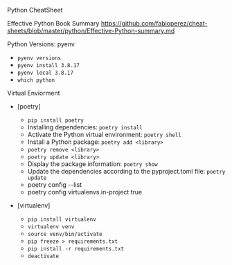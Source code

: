 Python CheatSheet

Effective Python Book Summary
https://github.com/fabioperez/cheat-sheets/blob/master/python/Effective-Python-summary.md

Python Versions: pyenv
* `pyenv versions`
* `pyenv install 3.8.17`
* `pyenv local 3.8.17`
* `which python`

Virtual Enviorment
* [poetry]
  - `pip install poetry`
  - Installing dependencies: `poetry install`
  - Activate the Python virtual environment: `poetry shell`
  - Install a Python package: `poetry add <library>`
  - `poetry remove <library>`
  - `poetry update <library>`
  - Display the package information: `poetry show`
  - Update the dependencies according to the pyproject.toml file:  `poetry update`
  - poetry config --list
  - poetry config virtualenvs.in-project true


* [virtualenv]
  - `pip install virtualenv`
  - `virtualenv venv`
  - `source venv/bin/activate`
  - `pip freeze > requirements.txt`
  - `pip install -r requirements.txt`
  - `deactivate`



